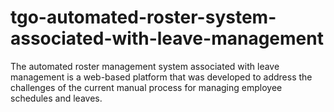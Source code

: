 # tgo-automated-roster-system-associated-with-leave-management
The automated roster management system associated with leave management  is a web-based  platform that was developed to address the challenges of the current manual process for  managing employee schedules and leaves.
